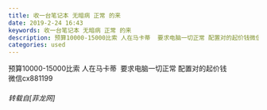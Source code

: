 ```yaml
---
title: 收一台笔记本 无暗病 正常 的来
date: 2019-2-24 16:43
keywords: 收一台笔记本 无暗病 正常 的来
description: 预算10000-15000比索 人在马卡蒂  要求电脑一切正常 配置对的起价钱微信cx881199
categories: used
---
```

<td class="t_f" id="postmessage_3104715">

预算10000-15000比索 人在马卡蒂  要求电脑一切正常 配置对的起价钱<br/>
微信cx881199</td>
###### 转载自[菲龙网]
